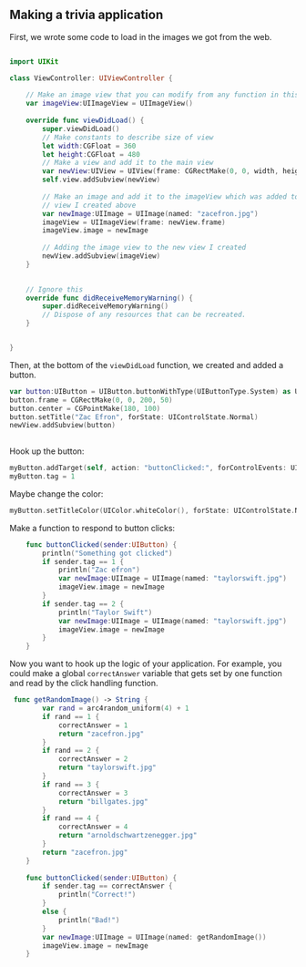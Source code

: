 ## Making a trivia application

First, we wrote some code to load in the images we got from the web.

```swift

import UIKit

class ViewController: UIViewController {
    
    // Make an image view that you can modify from any function in this class
    var imageView:UIImageView = UIImageView()
    
    override func viewDidLoad() {
        super.viewDidLoad()
        // Make constants to describe size of view
        let width:CGFloat = 360
        let height:CGFloat = 480
        // Make a view and add it to the main view
        var newView:UIView = UIView(frame: CGRectMake(0, 0, width, height));
        self.view.addSubview(newView)
        
        // Make an image and add it to the imageView which was added to the
        // view I created above
        var newImage:UIImage = UIImage(named: "zacefron.jpg")
        imageView = UIImageView(frame: newView.frame)
        imageView.image = newImage
        
        // Adding the image view to the new view I created
        newView.addSubview(imageView)
    }

    
    // Ignore this
    override func didReceiveMemoryWarning() {
        super.didReceiveMemoryWarning()
        // Dispose of any resources that can be recreated.
    }


}


```


Then, at the bottom of the `viewDidLoad` function, we created and added a button.
```swift
var button:UIButton = UIButton.buttonWithType(UIButtonType.System) as UIButton
button.frame = CGRectMake(0, 0, 200, 50)
button.center = CGPointMake(180, 100)
button.setTitle("Zac Efron", forState: UIControlState.Normal)
newView.addSubview(button)
        
```

Hook up the button:
```swift
myButton.addTarget(self, action: "buttonClicked:", forControlEvents: UIControlEvents.TouchUpInside)
myButton.tag = 1
```

Maybe change the color:
```swift
myButton.setTitleColor(UIColor.whiteColor(), forState: UIControlState.Normal)
```

Make a function to respond to button clicks:
```swift
    func buttonClicked(sender:UIButton) {
        println("Something got clicked")
        if sender.tag == 1 {
            println("Zac efron")
            var newImage:UIImage = UIImage(named: "taylorswift.jpg")
            imageView.image = newImage
        }
        if sender.tag == 2 {
            println("Taylor Swift")
            var newImage:UIImage = UIImage(named: "taylorswift.jpg")
            imageView.image = newImage
        }
    }

```

Now you want to hook up the logic of your application. For example, you could make a global `correctAnswer` variable that gets set by one function and read by the click handling function.
```swift
 func getRandomImage() -> String {
        var rand = arc4random_uniform(4) + 1
        if rand == 1 {
            correctAnswer = 1
            return "zacefron.jpg"
        }
        if rand == 2 {
            correctAnswer = 2
            return "taylorswift.jpg"
        }
        if rand == 3 {
            correctAnswer = 3
            return "billgates.jpg"
        }
        if rand == 4 {
            correctAnswer = 4
            return "arnoldschwartzenegger.jpg"
        }
        return "zacefron.jpg"
    }
    
    func buttonClicked(sender:UIButton) {
        if sender.tag == correctAnswer {
            println("Correct!")
        }
        else {
            println("Bad!")
        }
        var newImage:UIImage = UIImage(named: getRandomImage())
        imageView.image = newImage
    }
```

